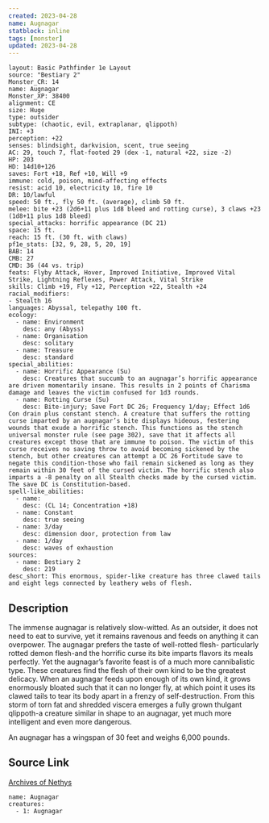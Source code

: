 ```yaml
---
created: 2023-04-28
name: Augnagar
statblock: inline
tags: [monster]
updated: 2023-04-28
---
```

```statblock
layout: Basic Pathfinder 1e Layout
source: "Bestiary 2"
Monster_CR: 14
name: Augnagar
Monster_XP: 38400
alignment: CE
size: Huge
type: outsider
subtype: (chaotic, evil, extraplanar, qlippoth)
INI: +3
perception: +22
senses: blindsight, darkvision, scent, true seeing
AC: 29, touch 7, flat-footed 29 (dex -1, natural +22, size -2)
HP: 203
HD: 14d10+126
saves: Fort +18, Ref +10, Will +9
immune: cold, poison, mind-affecting effects
resist: acid 10, electricity 10, fire 10
DR: 10/lawful
speed: 50 ft., fly 50 ft. (average), climb 50 ft.
melee: bite +23 (2d6+11 plus 1d8 bleed and rotting curse), 3 claws +23 (1d8+11 plus 1d8 bleed)
special_attacks: horrific appearance (DC 21)
space: 15 ft.
reach: 15 ft. (30 ft. with claws)
pf1e_stats: [32, 9, 28, 5, 20, 19]
BAB: 14
CMB: 27
CMD: 36 (44 vs. trip)
feats: Flyby Attack, Hover, Improved Initiative, Improved Vital Strike, Lightning Reflexes, Power Attack, Vital Strike
skills: Climb +19, Fly +12, Perception +22, Stealth +24
racial_modifiers:
- Stealth 16
languages: Abyssal, telepathy 100 ft.
ecology:
  - name: Environment
    desc: any (Abyss)
  - name: Organisation
    desc: solitary
  - name: Treasure
    desc: standard
special_abilities:
  - name: Horrific Appearance (Su)
    desc: Creatures that succumb to an augnagar’s horrific appearance are driven momentarily insane. This results in 2 points of Charisma damage and leaves the victim confused for 1d3 rounds.
  - name: Rotting Curse (Su)
    desc: Bite-injury; Save Fort DC 26; Frequency 1/day; Effect 1d6 Con drain plus constant stench. A creature that suffers the rotting curse imparted by an augnagar’s bite displays hideous, festering wounds that exude a horrific stench. This functions as the stench universal monster rule (see page 302), save that it affects all creatures except those that are immune to poison. The victim of this curse receives no saving throw to avoid becoming sickened by the stench, but other creatures can attempt a DC 26 Fortitude save to negate this condition-those who fail remain sickened as long as they remain within 30 feet of the cursed victim. The horrific stench also imparts a -8 penalty on all Stealth checks made by the cursed victim. The save DC is Constitution-based.
spell-like_abilities:
  - name:
    desc: (CL 14; Concentration +18)
  - name: Constant
    desc: true seeing
  - name: 3/day
    desc: dimension door, protection from law
  - name: 1/day
    desc: waves of exhaustion
sources:
  - name: Bestiary 2
    desc: 219
desc_short: This enormous, spider-like creature has three clawed tails and eight legs connected by leathery webs of flesh.
```
## Description
The immense augnagar is relatively slow-witted. As an outsider, it does not need to eat to survive, yet it remains ravenous and feeds on anything it can overpower. The augnagar prefers the taste of well-rotted flesh- particularly rotted demon flesh-and the horrific curse its bite imparts flavors its meals perfectly. Yet the augnagar’s favorite feast is of a much more cannibalistic type. These creatures find the flesh of their own kind to be the greatest delicacy. When an augnagar feeds upon enough of its own kind, it grows enormously bloated such that it can no longer fly, at which point it uses its clawed tails to tear its body apart in a frenzy of self-destruction. From this storm of torn fat and shredded viscera emerges a fully grown thulgant qlippoth-a creature similar in shape to an augnagar, yet much more intelligent and even more dangerous.

An augnagar has a wingspan of 30 feet and weighs 6,000 pounds.
## Source Link
[Archives of Nethys](https://aonprd.com/MonsterDisplay.aspx?ItemName=Augnagar)
```encounter-table
name: Augnagar
creatures:
  - 1: Augnagar
```
